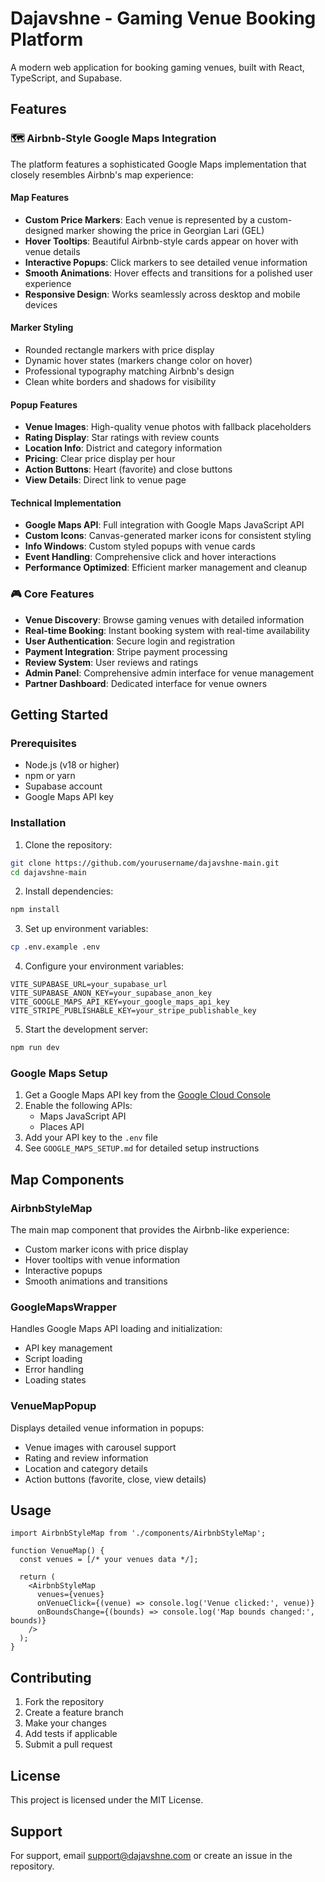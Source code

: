 # Dajavshne - Gaming Venue Booking Platform

A modern web application for booking gaming venues, built with React, TypeScript, and Supabase.

## Features

### 🗺️ Airbnb-Style Google Maps Integration

The platform features a sophisticated Google Maps implementation that closely resembles Airbnb's map experience:

#### Map Features
- **Custom Price Markers**: Each venue is represented by a custom-designed marker showing the price in Georgian Lari (GEL)
- **Hover Tooltips**: Beautiful Airbnb-style cards appear on hover with venue details
- **Interactive Popups**: Click markers to see detailed venue information
- **Smooth Animations**: Hover effects and transitions for a polished user experience
- **Responsive Design**: Works seamlessly across desktop and mobile devices

#### Marker Styling
- Rounded rectangle markers with price display
- Dynamic hover states (markers change color on hover)
- Professional typography matching Airbnb's design
- Clean white borders and shadows for visibility

#### Popup Features
- **Venue Images**: High-quality venue photos with fallback placeholders
- **Rating Display**: Star ratings with review counts
- **Location Info**: District and category information
- **Pricing**: Clear price display per hour
- **Action Buttons**: Heart (favorite) and close buttons
- **View Details**: Direct link to venue page

#### Technical Implementation
- **Google Maps API**: Full integration with Google Maps JavaScript API
- **Custom Icons**: Canvas-generated marker icons for consistent styling
- **Info Windows**: Custom styled popups with venue cards
- **Event Handling**: Comprehensive click and hover interactions
- **Performance Optimized**: Efficient marker management and cleanup

### 🎮 Core Features

- **Venue Discovery**: Browse gaming venues with detailed information
- **Real-time Booking**: Instant booking system with real-time availability
- **User Authentication**: Secure login and registration
- **Payment Integration**: Stripe payment processing
- **Review System**: User reviews and ratings
- **Admin Panel**: Comprehensive admin interface for venue management
- **Partner Dashboard**: Dedicated interface for venue owners

## Getting Started

### Prerequisites

- Node.js (v18 or higher)
- npm or yarn
- Supabase account
- Google Maps API key

### Installation

1. Clone the repository:
```bash
git clone https://github.com/yourusername/dajavshne-main.git
cd dajavshne-main
```

2. Install dependencies:
```bash
npm install
```

3. Set up environment variables:
```bash
cp .env.example .env
```

4. Configure your environment variables:
```env
VITE_SUPABASE_URL=your_supabase_url
VITE_SUPABASE_ANON_KEY=your_supabase_anon_key
VITE_GOOGLE_MAPS_API_KEY=your_google_maps_api_key
VITE_STRIPE_PUBLISHABLE_KEY=your_stripe_publishable_key
```

5. Start the development server:
```bash
npm run dev
```

### Google Maps Setup

1. Get a Google Maps API key from the [Google Cloud Console](https://console.cloud.google.com/)
2. Enable the following APIs:
   - Maps JavaScript API
   - Places API
3. Add your API key to the `.env` file
4. See `GOOGLE_MAPS_SETUP.md` for detailed setup instructions

## Map Components

### AirbnbStyleMap
The main map component that provides the Airbnb-like experience:
- Custom marker icons with price display
- Hover tooltips with venue information
- Interactive popups
- Smooth animations and transitions

### GoogleMapsWrapper
Handles Google Maps API loading and initialization:
- API key management
- Script loading
- Error handling
- Loading states

### VenueMapPopup
Displays detailed venue information in popups:
- Venue images with carousel support
- Rating and review information
- Location and category details
- Action buttons (favorite, close, view details)

## Usage

```tsx
import AirbnbStyleMap from './components/AirbnbStyleMap';

function VenueMap() {
  const venues = [/* your venues data */];
  
  return (
    <AirbnbStyleMap
      venues={venues}
      onVenueClick={(venue) => console.log('Venue clicked:', venue)}
      onBoundsChange={(bounds) => console.log('Map bounds changed:', bounds)}
    />
  );
}
```

## Contributing

1. Fork the repository
2. Create a feature branch
3. Make your changes
4. Add tests if applicable
5. Submit a pull request

## License

This project is licensed under the MIT License.

## Support

For support, email support@dajavshne.com or create an issue in the repository.

